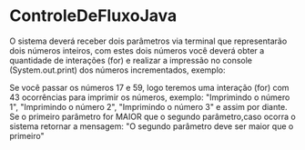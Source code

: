 # ControleDeFluxoJava

O sistema deverá receber dois parâmetros via terminal que representarão dois números inteiros, com estes dois números você deverá obter a quantidade de interações (for) e realizar a impressão no console (System.out.print) dos números incrementados, exemplo:

Se você passar os números 17 e 59, logo teremos uma interação (for) com 43 ocorrências para imprimir os números, exemplo: "Imprimindo o número 1", "Imprimindo o número 2", "Imprimindo o número 3" e assim por diante.
Se o primeiro parâmetro for MAIOR que o segundo parâmetro,caso ocorra o sistema retornar a mensagem: "O segundo parâmetro deve ser maior que o primeiro"
